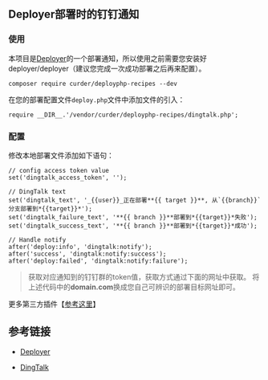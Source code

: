 ## Deployer部署时的钉钉通知

### 使用

本项目是[Deployer](https://github.com/deployphp/deployer)的一个部署通知，所以使用之前需要您安装好deployer/deployer（建议您完成一次成功部署之后再来配置）。

```
composer require curder/deployphp-recipes --dev
```

在您的部署配置文件`deploy.php`文件中添加文件的引入：

```
require __DIR__.'/vendor/curder/deployphp-recipes/dingtalk.php';
```

### 配置
修改本地部署文件添加如下语句：

```
// config access token value
set('dingtalk_access_token', '');

// DingTalk text
set('dingtalk_text', '_{{user}}_正在部署**{{ target }}**, 从`{{branch}}`分支部署到*{{target}}*');
set('dingtalk_failure_text', '**{{ branch }}**部署到*{{target}}*失败');
set('dingtalk_success_text', '**{{ branch }}**部署到*{{target}}*成功');

// Handle notify
after('deploy:info', 'dingtalk:notify');
after('success', 'dingtalk:notify:success');
after('deploy:failed', 'dingtalk:notify:failure');
```

> 获取对应通知到的钉钉群的token值，获取方式通过下面的网址中获取。
> 将上述代码中的**domain.com**换成您自己可辨识的部署目标网址即可。

更多第三方插件【[参考这里](https://github.com/deployphp/recipes)】

## 参考链接

* [Deployer](https://github.com/deployphp/deployer)

* [DingTalk](https://open-doc.dingtalk.com/docs/doc.htm?spm=a219a.7629140.0.0.karFPe&treeId=257&articleId=105735&docType=1)
